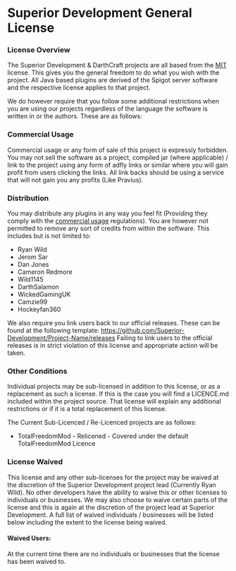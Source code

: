 # Superior Development General License

### License Overview

The Superior Development & DarthCraft projects are all based from the [MIT](http://opensource.org/licenses/MIT) license. This gives you the general freedom to do what you wish with the project. All Java based plugins are derived of the Spigot server software and the respective license applies to that project. 

We do however require that you follow some additional restrictions when you are using our projects regardless of the language the software is written in or the authors. These are as follows:

### Commercial Usage

Commercial usage or any form of sale of this project is expressly forbidden. You may not sell the software as a project, compiled jar (where applicable) / link to the project using any form of adfly links or similar where you will gain profit from users clicking the links. All link backs should be using a service that will not gain you any profits (Like Pravius).

### Distribution 

You may distribute any plugins in any way you feel fit (Providing they comply with the [commercial usage](#commercial-usage) regulations). You are however not permitted to remove any sort of credits from within the software. This includes but is not limited to:

 - Ryan Wild
 - Jerom Sar
 - Dan Jones 
 - Cameron Redmore
 - Wild1145
 - DarthSalamon 
 - WickedGamingUK
 - Camzie99
 - Hockeyfan360 

We also require you link users back to our official releases. These can be found at the following template: https://github.com/Superior-Development/Project-Name/releases  Failing to link users to the official releases is in strict violation of this license and appropriate action will be taken. 

### Other Conditions

Individual projects may be sub-licensed in addition to this license, or as a replacement as such a license. If this is the case you will find a LICENCE.md included within the project source. That license will explain any additional restrictions or if it is a total replacement of this license.

The Current Sub-Licenced / Re-Licenced projects are as follows:

 - TotalFreedomMod - Relicened - Covered under the default TotalFreedomMod Licence 

### License Waived

This license and any other sub-licenses for the project may be waived at the discretion of the Superior Development project lead (Currently Ryan Wild). No other developers have the ability to waive this or other licenses to individuals or businesses. We may also choose to waive certain parts of the license and this is again at the discretion of the project lead at Superior Development. A full list of waived individuals / businesses will be listed below including the extent to the license being waived.

#### Waived Users:

At the current time there are no individuals or businesses that the license has been waived to. 

